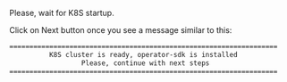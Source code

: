 Please, wait for K8S startup.

Click on Next button once you see a message similar to this:
```bash
===================================================================
          K8S cluster is ready, operator-sdk is installed
                  Please, continue with next steps
===================================================================
```
